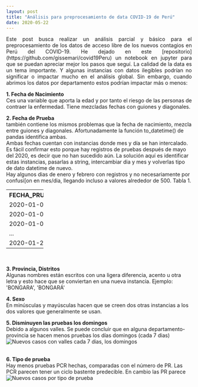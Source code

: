 ```yaml
---
layout: post
title: "Análisis para preprocesamiento de data COVID-19 de Perú"
date: 2020-05-22
---
```

<p align="justify">
Este post busca realizar un análisis parcial y básico para el preprocesamiento de los datos de acceso libre de los nuevos contagios en Perú del COVID-19. He dejado en este [repositorio](https://github.com/gissemari/covid19Peru) un notebook en jupyter para que se puedan apreciar mejor los pasos que seguí.
La calidad de la data es un tema importante. Y algunas instancias con datos ilegibles podrían no significar o impactar mucho en el análisis global. Sin embargo, cuando abrimos los datos por departamento estos podrían impactar más o menos:<br/>

<b>1. Fecha de Nacimiento</b><br/>
Ces una variable que aporta la edad y por tanto el riesgo de las personas de contraer la enfermedad. Tiene mezcladas fechas con guiones y diagonales.<br/>

<b>2. Fecha de Prueba</b><br/>
también contiene los mismos problemas que la fecha de nacimiento, mezcla entre guiones y diagonales. Afortunadamente la función to_datetime() de pandas identifica ambas.<br/>
Ambas fechas cuentan con instancias donde mes y día se han intercalado. Es fácil confirmar esto porque hay registros de pruebas después de mayo del 2020, es decir que no han sucedido aún. La solución aquí es identificar estas instancias, pasarlas a string, intercambiar dia y mes y volverlas tipo de dato datetime de nuevo.<br/>
Hay algunos dias de enero y febrero con registros y no necesariamente por confusi[on en mes/dia, llegando incluso a valores alrededor de 500. Tabla 1.<br/>

<!--
2020-01-02	  2<br/>
2020-01-04	444<br/>
2020-01-05	581<br/>
2020-01-06	  1<br/>
2020-01-07	  2<br/>
2020-01-27	  2<br/>
-->

 <table style="width:20%">
  <tr>
    <th>FECHA_PRUEBA</th>
    <th>CONTADOR</th>
  </tr>
  <tr>
    <td>2020-01-02</td>
    <td>2</td>
  </tr>
  <tr>
    <td>2020-01-04</td>
    <td>444</td>
  </tr>
   <tr>
    <td>2020-01-05</td>
    <td>581</td>
  </tr>
  <tr>
    <td>...</td>
    <td>...</td>
  </tr>
   <tr>
    <td>2020-01-27</td>
    <td>2</td>
  </tr>
</table> 
<br/>



<b>3. Provincia, Distritos</b><br/>
Algunas nombres están escritos con una ligera diferencia, acento u otra letra y esto hace que se conviertan en una nueva instancia. Ejemplo: 'BONGARA', 'BONGARÁ'<br/>

<b>4. Sexo</b><br/>
En minúsculas y mayúsculas hacen que se creen dos otras instancias a los dos valores que generalmente se usan.<br/>


<b>5. Disminuyen las pruebas los domingos</b><br/>
Debido a algunos valles. Se puede concluir que en alguna departamento-provincia se hacen menos pruebas los días domingos (cada 7 dias)<br/>
<img src="../../../images/covid/valleysSundays.png" alt="Nuevos casos con valles cada 7 dias, los domingos">

<br/>
<b>6. Tipo de prueba</b><br/>
Hay menos pruebas PCR hechas, comparadas con el número de PR. Las PCR parecen tener un ciclo bastente predecible. En cambio las PR parece<br/>
<img src="../../../images/covid/testType.png" alt="Nuevos casos por tipo de prueba">

</p>
